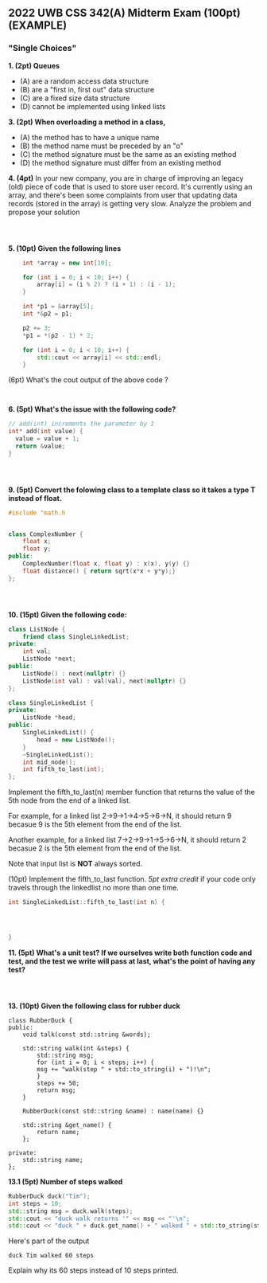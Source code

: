 ## 2022 UWB CSS 342(A) Midterm Exam (100pt) (EXAMPLE)

### "Single Choices"

**1. (2pt) Queues**

- (A) are a random access data structure
- (B) are a "first in, first out" data structure
- (C) are a fixed size data structure
- (D) cannot be implemented using linked lists

**3. (2pt) When overloading a method in a class,**

- (A) the method has to have a unique name
- (B) the method name must be preceded by an "o"
- (C) the method signature must be the same as an existing method
- (D) the method signature must differ from an existing method


**4. (4pt)**
In your new company, you are in charge of improving an legacy (old) piece of code that is used to store user record. It's currently using an array, and there's been some complaints from user that updating data records (stored in the array) is getting very slow. Analyze the problem and propose your solution
```



```

**5. (10pt) Given the following lines**


```c++
    int *array = new int[10];

    for (int i = 0; i < 10; i++) {
        array[i] = (i % 2) ? (i + 1) : (i - 1);
    }

    int *p1 = &array[5];
    int *&p2 = p1;

    p2 += 3;
    *p1 = *(p2 - 1) * 2;

    for (int i = 0; i < 10; i++) {
        std::cout << array[i] << std::endl;
    }
```
(6pt) What's the cout output of the above code ?
```


```


**6. (5pt) What's the issue with the following code?**
```c++
// add(int) increments the parameter by 1
int* add(int value) {
  value = value + 1;
  return &value;
}
```
```



```


**9. (5pt) Convert the folowing class to a template class so it takes a type T instead of float.**
```c++
#include "math.h


class ComplexNumber {
    float x;
    float y;
public:
    ComplexNumber(float x, float y) : x(x), y(y) {}
    float distance() { return sqrt(x*x + y*y);}
};
```
```



```

**10. (15pt) Given the following code:**
```c++
class ListNode {
    friend class SingleLinkedList;
private:
    int val;
    ListNode *next;
public:
    ListNode() : next(nullptr) {}
    ListNode(int val) : val(val), next(nullptr) {}
};

class SingleLinkedList {
private:
    ListNode *head;
public:
    SingleLinkedList() {
        head = new ListNode();
    }
    ~SingleLinkedList();
    int mid_node();
    int fifth_to_last(int);
};
```

Implement the fifth_to_last(n) member function that returns the value of the 5th node from the end of a linked list.

For example, for a linked list 2->9->1->4->5->6->N, it should return 9 becasue 9 is the 5th element from the end of the list.

Another example, for a linked list 7->2->9->1->5->6->N, it should return 2 becasue 2 is the 5th element from the end of the list.


Note that input list is **NOT** always sorted. 

(10pt) Implement the fifth_to_last function. *5pt extra credit* if your code only travels through the linkedlist no more than one time.

```c++
int SingleLinkedList::fifth_to_last(int n) {




}
```


**11. (5pt) What's a unit test? If we ourselves write both function code and test, and the test we write will pass at last, what's the point of having any test?**
```



```


**13. (10pt) Given the following class for rubber duck**
```
class RubberDuck {
public:
    void talk(const std::string &words);

    std::string walk(int &steps) {
        std::string msg;
        for (int i = 0; i < steps; i++) {
        msg += "walk(step " + std::to_string(i) + ")!\n";
        }
        steps += 50;
        return msg;
    }

    RubberDuck(const std::string &name) : name(name) {}

    std::string &get_name() {
        return name;
    };

private:
    std::string name;
};

```

**13.1 (5pt) Number of steps walked**

```c++
RubberDuck duck("Tim");
int steps = 10;
std::string msg = duck.walk(steps);
std::cout << "duck walk returns '" << msg << "'\n"; 
std::cout << "duck " + duck.get_name() + " walked " + std::to_string(steps) + " steps\n";
```

Here's part of the output

```
duck Tim walked 60 steps
```

Explain why its 60 steps instead of 10 steps printed.
```



```
